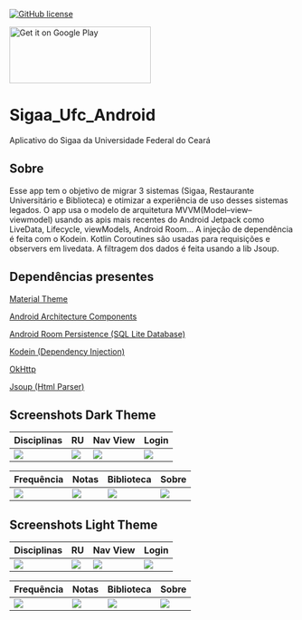 [![GitHub license](https://img.shields.io/badge/license-Apache%20License%202.0-blue.svg?style=flat)](https://www.apache.org/licenses/LICENSE-2.0)

<a href='https://play.google.com/store/apps/details?id=com.rodrigmatrix.sigaaufc&pcampaignid=MKT-Other-global-all-co-prtnr-py-PartBadge-Mar2515-1'><img height="100" width="250" alt='Get it on Google Play' src='https://play.google.com/intl/en_us/badges/images/generic/en_badge_web_generic.png'/></a>

# Sigaa_Ufc_Android
Aplicativo do Sigaa da Universidade Federal do Ceará

## Sobre
 Esse app tem o objetivo de migrar 3 sistemas (Sigaa, Restaurante Universitário e Biblioteca) e otimizar a experiência de uso desses sistemas legados. O app usa o modelo de arquitetura MVVM(Model–view–viewmodel) usando as apis mais recentes do Android Jetpack como LiveData, Lifecycle, viewModels, Android Room... A injeção de dependência é feita com o Kodein. Kotlin Coroutines são usadas para requisições e observers em livedata. A filtragem dos dados é feita usando a lib Jsoup.
## Dependências presentes

[Material Theme](https://material.io) 

[Android Architecture Components](https://developer.android.com/jetpack/docs/guide)

[Android Room Persistence (SQL Lite Database)](https://developer.android.com/topic/libraries/architecture/room)

[Kodein (Dependency Injection)](https://github.com/Kodein-Framework/Kodein-DI)

[OkHttp](https://square.github.io/okhttp/)

[Jsoup (Html Parser)](https://jsoup.org/)

## Screenshots Dark Theme
| Disciplinas | RU | Nav View | Login |
|---|---|---|---|
|![](https://user-images.githubusercontent.com/7853887/62407681-ebf40000-b592-11e9-9433-95b489693537.png)|![](https://user-images.githubusercontent.com/7853887/63657683-0167de80-c77b-11e9-85fa-2ada473a8dbc.png)|![](https://user-images.githubusercontent.com/7853887/62407685-ec8c9680-b592-11e9-9830-a770a3083082.png)|![](https://user-images.githubusercontent.com/7853887/62407680-ebf40000-b592-11e9-9ce9-43a7a4ada51d.png)|


| Frequência | Notas | Biblioteca | Sobre |
|---|---|---|---|
|![](https://user-images.githubusercontent.com/7853887/62407683-ebf40000-b592-11e9-9bb7-4cc479598af1.png)|![](https://user-images.githubusercontent.com/7853887/62407682-ebf40000-b592-11e9-8599-f35f7018a479.png)|![](https://user-images.githubusercontent.com/7853887/62407678-ebf40000-b592-11e9-8b4a-ca6d170d8130.png)|![](https://user-images.githubusercontent.com/7853887/62407684-ebf40000-b592-11e9-80d5-5aae76de889b.png)|


## Screenshots Light Theme
| Disciplinas | RU | Nav View | Login |
|---|---|---|---|
|![](https://user-images.githubusercontent.com/7853887/62407708-5b69ef80-b593-11e9-887a-9691bd36db2c.png)|![](https://user-images.githubusercontent.com/7853887/62407707-5b69ef80-b593-11e9-888b-d4f657dd3fe6.png)|![](https://user-images.githubusercontent.com/7853887/62407711-5b69ef80-b593-11e9-9cfa-b7ea60dbc5f5.png)|![](https://user-images.githubusercontent.com/7853887/62215765-ee314100-b37d-11e9-8442-e821147ddae8.png)|


| Frequência | Notas | Biblioteca | Sobre |
|---|---|---|---|
|![](https://user-images.githubusercontent.com/7853887/62407710-5b69ef80-b593-11e9-8395-6bb52fb677f9.png)|![](https://user-images.githubusercontent.com/7853887/62407709-5b69ef80-b593-11e9-9dd1-b0c6669d2027.png)|![](https://user-images.githubusercontent.com/7853887/62407706-5b69ef80-b593-11e9-9fe0-c586eebc8044.png)|![](https://user-images.githubusercontent.com/7853887/62407705-5ad15900-b593-11e9-81f7-e7bec5290762.png)|
